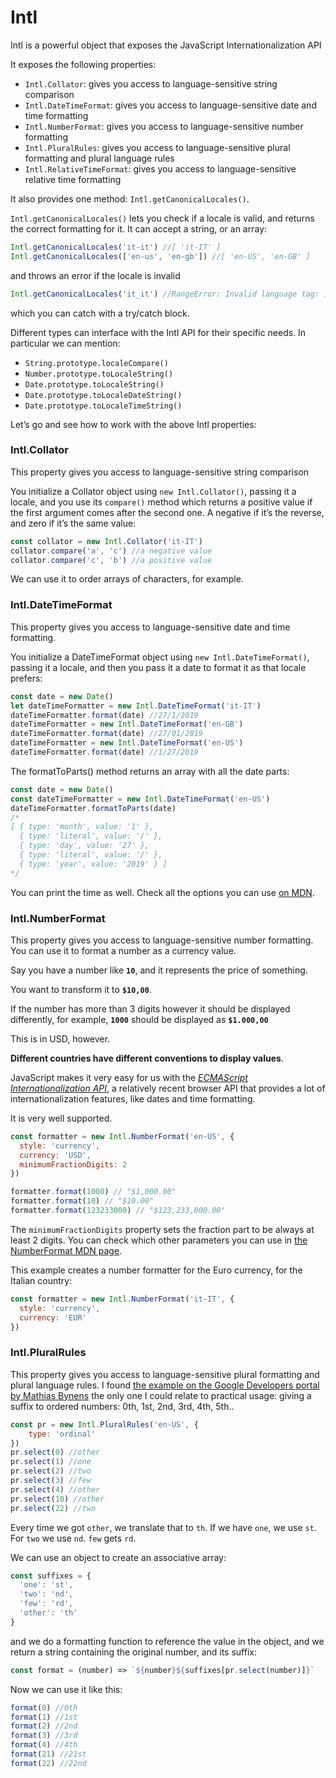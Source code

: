 # Intl

Intl is a powerful object that exposes the JavaScript Internationalization API

It exposes the following properties:

* `Intl.Collator`: gives you access to language-sensitive string comparison
* `Intl.DateTimeFormat`: gives you access to language-sensitive date and time formatting
* `Intl.NumberFormat`: gives you access to language-sensitive number formatting
* `Intl.PluralRules`: gives you access to language-sensitive plural formatting and plural language rules
* `Intl.RelativeTimeFormat`: gives you access to language-sensitive relative time formatting

It also provides one method: `Intl.getCanonicalLocales()`.

`Intl.getCanonicalLocales()` lets you check if a locale is valid, and returns the correct formatting for it. It can accept a string, or an array:

```jsx
Intl.getCanonicalLocales('it-it') //[ 'it-IT' ]
Intl.getCanonicalLocales(['en-us', 'en-gb']) //[ 'en-US', 'en-GB' ]
```

and throws an error if the locale is invalid

```jsx
Intl.getCanonicalLocales('it_it') //RangeError: Invalid language tag: it_it
```

which you can catch with a try/catch block.

Different types can interface with the Intl API for their specific needs. In particular we can mention:

* `String.prototype.localeCompare()`
* `Number.prototype.toLocaleString()`
* `Date.prototype.toLocaleString()`
* `Date.prototype.toLocaleDateString()`
* `Date.prototype.toLocaleTimeString()`

Let’s go and see how to work with the above Intl properties:

### Intl.Collator <a href="#intlcollator" id="intlcollator"></a>

This property gives you access to language-sensitive string comparison

You initialize a Collator object using `new Intl.Collator()`, passing it a locale, and you use its `compare()` method which returns a positive value if the first argument comes after the second one. A negative if it’s the reverse, and zero if it’s the same value:

```jsx
const collator = new Intl.Collator('it-IT')
collator.compare('a', 'c') //a negative value
collator.compare('c', 'b') //a positive value
```

We can use it to order arrays of characters, for example.

### Intl.DateTimeFormat <a href="#intldatetimeformat" id="intldatetimeformat"></a>

This property gives you access to language-sensitive date and time formatting.

You initialize a DateTimeFormat object using `new Intl.DateTimeFormat()`, passing it a locale, and then you pass it a date to format it as that locale prefers:

```jsx
const date = new Date()
let dateTimeFormatter = new Intl.DateTimeFormat('it-IT')
dateTimeFormatter.format(date) //27/1/2019
dateTimeFormatter = new Intl.DateTimeFormat('en-GB')
dateTimeFormatter.format(date) //27/01/2019
dateTimeFormatter = new Intl.DateTimeFormat('en-US')
dateTimeFormatter.format(date) //1/27/2019
```

The formatToParts() method returns an array with all the date parts:

```jsx
const date = new Date()
const dateTimeFormatter = new Intl.DateTimeFormat('en-US')
dateTimeFormatter.formatToParts(date)
/*
[ { type: 'month', value: '1' },
  { type: 'literal', value: '/' },
  { type: 'day', value: '27' },
  { type: 'literal', value: '/' },
  { type: 'year', value: '2019' } ]
*/
```

You can print the time as well. Check all the options you can use [on MDN](https://developer.mozilla.org/en-US/docs/Web/JavaScript/Reference/Global\_Objects/DateTimeFormat).

### Intl.NumberFormat <a href="#intlnumberformat" id="intlnumberformat"></a>

This property gives you access to language-sensitive number formatting. You can use it to format a number as a currency value.

Say you have a number like **`10`**, and it represents the price of something.

You want to transform it to **`$10,00`**.

If the number has more than 3 digits however it should be displayed differently, for example, **`1000`** should be displayed as **`$1.000,00`**

This is in USD, however.

**Different countries have different conventions to display values**.

JavaScript makes it very easy for us with the [_ECMAScript Internationalization API_](https://hacks.mozilla.org/2014/12/introducing-the-javascript-internationalization-api/), a relatively recent browser API that provides a lot of internationalization features, like dates and time formatting.

It is very well supported.

```jsx
const formatter = new Intl.NumberFormat('en-US', {
  style: 'currency',
  currency: 'USD',
  minimumFractionDigits: 2
})

formatter.format(1000) // "$1,000.00"
formatter.format(10) // "$10.00"
formatter.format(123233000) // "$123,233,000.00"
```

The `minimumFractionDigits` property sets the fraction part to be always at least 2 digits. You can check which other parameters you can use in [the NumberFormat MDN page](https://developer.mozilla.org/en-US/docs/Web/JavaScript/Reference/Global\_Objects/NumberFormat).

This example creates a number formatter for the Euro currency, for the Italian country:

```jsx
const formatter = new Intl.NumberFormat('it-IT', {
  style: 'currency',
  currency: 'EUR'
})
```

### Intl.PluralRules <a href="#intlpluralrules" id="intlpluralrules"></a>

This property gives you access to language-sensitive plural formatting and plural language rules. I found [the example on the Google Developers portal by Mathias Bynens](https://developers.google.com/web/updates/2017/10/intl-pluralrules) the only one I could relate to practical usage: giving a suffix to ordered numbers: 0th, 1st, 2nd, 3rd, 4th, 5th..

```jsx
const pr = new Intl.PluralRules('en-US', {
    type: 'ordinal'
})
pr.select(0) //other
pr.select(1) //one
pr.select(2) //two
pr.select(3) //few
pr.select(4) //other
pr.select(10) //other
pr.select(22) //two
```

Every time we got `other`, we translate that to `th`. If we have `one`, we use `st`. For `two` we use `nd`. `few` gets `rd`.

We can use an object to create an associative array:

```jsx
const suffixes = {
  'one': 'st',
  'two': 'nd',
  'few': 'rd',
  'other': 'th'
}
```

and we do a formatting function to reference the value in the object, and we return a string containing the original number, and its suffix:

```jsx
const format = (number) => `${number}${suffixes[pr.select(number)]}`
```

Now we can use it like this:

```jsx
format(0) //0th
format(1) //1st
format(2) //2nd
format(3) //3rd
format(4) //4th
format(21) //21st
format(22) //22nd
```
